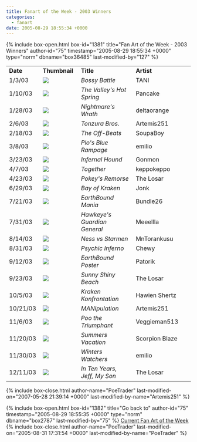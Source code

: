 ```yaml
---
title: Fanart of the Week - 2003 Winners
categories:
  - fanart
date: 2005-08-29 18:55:34 +0000
---
```

{% include box-open.html box-id="1381" title="Fan Art of the Week - 2003 Winners" author-id="75" timestamp="2005-08-29 18:55:34 +0000" type="norm" dbname="box36485" last-modified-by="127" %}
<table border="0">

<tr>
<td width="80"><b>Date</b></td>
<td width="100"><b>Thumbnail</b></td>
<td width="200"><b>Title</b></td>
<td width="200"><b>Artist</b></td>
</tr>

<tr>
<td width="80">1/3/03</td>
<td width="100"><a href="http://starmen.net/vote/vote.php?id=9467"><img src="http - //starmen.net/files/0000/24fb/tani_battle.jpg.thumb.gif" border="0"/></a></td>
<td width="200"><i>Bossy Battle</i></td>
<td width="200">TANI</td>
</tr>

<tr>
<td width="80">1/10/03</td>
<td width="100"><a href="http://starmen.net/vote/vote.php?id=1005"><img src="http - //starmen.net/files/0000/03ed/hotsprings.jpg.thumb.gif" border="0"/></a></td>
<td width="200"><i>The Valley's Hot Spring</i></td>
<td width="200">Pancake</td>
</tr>

<tr>
<td width="80">1/28/03</td>
<td width="100"><a href="http://starmen.net/vote/vote.php?id=9847"><img src="http - //starmen.net/files/0000/2677/mani.jpg.thumb.gif" border="0"/></a></td>
<td width="200"><i>Nightmare's Wrath</i></td>
<td width="200">deltaorange</td>
</tr>

<tr>
<td width="80">2/6/03</td>
<td width="100"><a href="http://starmen.net/vote/vote.php?id=507"><img src="http - //starmen.net/files/0000/01fb/luckygojasu.jpg.thumb.gif" border="0"/></a></td>
<td width="200"><i>Tonzura Bros.</i></td>
<td width="200">Artemis251</td>
</tr>

<tr>
<td width="80">2/18/03</td>
<td width="100"><a href="http://starmen.net/vote/vote.php?id=2980"><img src="http - //starmen.net/files/0000/0ba4/theoffbeats.jpg.thumb.gif" border="0"/></a></td>
<td width="200"><i>The Off-Beats</i></td>
<td width="200">SoupaBoy</td>
</tr>

<tr>
<td width="80">3/8/03</td>
<td width="100"><a href="http://starmen.net/vote/vote.php?id=1030"><img src="http - //starmen.net/files/0000/0406/plobluebig2.jpg.thumb.gif" border="0"/></a></td>
<td width="200"><i>Plo's Blue Rampage</i></td>
<td width="200">emilio</td>
</tr>

<tr>
<td width="80">3/23/03</td>
<td width="100"><a href="http://starmen.net/vote/vote.php?id=2746"><img src="http - //starmen.net/files/0000/0aba/carbondog_gon.jpg.thumb.gif" border="0"/></a></td>
<td width="200"><i>Infernal Hound</i></td>
<td width="200">Gonmon</td>
</tr>

<tr>
<td width="80">4/7/03</td>
<td width="100"><a href="http://starmen.net/vote/vote.php?id=9283"><img src="http - //starmen.net/files/0000/2443/BW-choosenfour.jpg.thumb.gif" border="0"/></a></td>
<td width="200"><i>Together</i></td>
<td width="200">keppokeppo</td>
</tr>

<tr>
<td width="80">4/23/03</td>
<td width="100"><a href="http://starmen.net/vote/vote.php?id=9517"><img src="http - //starmen.net/files/0000/252d/Losar_pokeysremorse.jpg.thumb.gif" border="0"/></a></td>
<td width="200"><i>Pokey's Remorse</i></td>
<td width="200">The Losar</td>
</tr>

<tr>
<td width="80">6/29/03</td>
<td width="100"><a href="http://starmen.net/vote/vote.php?id=10688"><img src="http - //starmen.net/files/0000/29c0/bayM.jpg.thumb.gif" border="0"/></a></td>
<td width="200"><i>Bay of Kraken</i></td>
<td width="200">Jonk</td>
</tr>

<tr>
<td width="80">7/21/03</td>
<td width="100"><a href="http://starmen.net/vote/vote.php?id=578"><img src="http - //starmen.net/files/0000/0242/bundle26_Eb.jpg.thumb.gif" border="0"/></a></td>
<td width="200"><i>EarthBound Mania</i></td>
<td width="200">Bundle26</td>
</tr>

<tr>
<td width="80">7/31/03</td>
<td width="100"><a href="http://starmen.net/vote/vote.php?id=9743"><img src="http - //starmen.net/files/0000/260f/meeellla_guardian.jpg.thumb.gif" border="0"/></a></td>
<td width="200"><i>Hawkeye's Guardian General</i></td>
<td width="200">Meeellla</td>
</tr>

<tr>
<td width="80">8/14/03</td>
<td width="100"><a href="http://starmen.net/vote/vote.php?id=9782"><img src="http - //starmen.net/files/0000/2636/nessvsstarmen.jpg.thumb.gif" border="0"/></a></td>
<td width="200"><i>Ness vs Starmen</i></td>
<td width="200">MnTorankusu</td>
</tr>

<tr>
<td width="80">8/31/03</td>
<td width="100"><a href="http://starmen.net/vote/vote.php?id=614"><img src="http - //starmen.net/files/0000/0266/chewy_ebvolcano1.jpg.thumb.gif" border="0"/></a></td>
<td width="200"><i>Psychic Inferno</i></td>
<td width="200">Chewy</td>
</tr>

<tr>
<td width="80">9/12/03</td>
<td width="100"><a href="http://starmen.net/vote/vote.php?id=1289"><img src="http - //starmen.net/files/0000/0509/EarthboundPoster.jpg.thumb.gif" border="0"/></a></td>
<td width="200"><i>EarthBound Poster</i></td>
<td width="200">Patorik</td>
</tr>

<tr>
<td width="80">9/23/03</td>
<td width="100"><a href="http://starmen.net/vote/vote.php?id=9519"><img src="http - //starmen.net/files/0000/252f/thelosar_sessybeetch1.jpg.thumb.gif" border="0"/></a></td>
<td width="200"><i>Sunny Shiny Beach</i></td>
<td width="200">The Losar</td>
</tr>

<tr>
<td width="80">10/5/03</td>
<td width="100"><a href="http://starmen.net/vote/vote.php?id=2835"><img src="http - //starmen.net/files/0000/0b13/hawaiian_krakfite.jpg.thumb.gif" border="0"/></a></td>
<td width="200"><i>Kraken Konfrontation</i></td>
<td width="200">Hawien Shertz</td>
</tr>

<tr>
<td width="80">10/21/03</td>
<td width="100"><a href="http://starmen.net/vote/vote.php?id=509"><img src="http - //starmen.net/files/0000/01fd/moonsidemaddness.jpg.thumb.gif" border="0"/></a></td>
<td width="200"><i>MANIpulation</i></td>
<td width="200">Artemis251</td>
</tr>

<tr>
<td width="80">11/6/03</td>
<td width="100"><a href="http://starmen.net/vote/vote.php?id=9815"><img src="http - //starmen.net/files/0000/2657/poo.jpg.thumb.gif" border="0"/></a></td>
<td width="200"><i>Poo the Triumphant</i></td>
<td width="200">Veggieman513</td>
</tr>

<tr>
<td width="80">11/20/03</td>
<td width="100"><a href="http://starmen.net/vote/vote.php?id=2915"><img src="http - //starmen.net/files/0000/0b63/summersfinal.jpg.thumb.gif" border="0"/></a></td>
<td width="200"><i>Summers Vacation</i></td>
<td width="200">Scorpion Blaze</td>
</tr>

<tr>
<td width="80">11/30/03</td>
<td width="100"><a href="http://starmen.net/vote/vote.php?id=1024"><img src="http - //starmen.net/files/0000/0400/emilio_winters.jpg.thumb.gif" border="0"/></a></td>
<td width="200"><i>Winters Watchers</i></td>
<td width="200">emilio</td>
</tr>

<tr>
<td width="80">12/11/03</td>
<td width="100"><a href="http://starmen.net/vote/vote.php?id=9520"><img src="http - //starmen.net/files/0000/2530/thelosar_tenyears.jpg.thumb.gif" border="0"/></a></td>
<td width="200"><i>In Ten Years, Jeff, My Son</i></td>
<td width="200">The Losar</td>
</tr>

</table>
{% include box-close.html author-name="PoeTrader" last-modified-on="2007-05-28 21:39:14 +0000" last-modified-by-name="Artemis251" %}

{% include box-open.html box-id="1382" title="Go back to" author-id="75" timestamp="2005-08-29 18:55:35 +0000" type="norm" dbname="box2787" last-modified-by="75" %}
<a href="http://starmen.net/fanart/fotw/">Current Fan Art of the Week</a>
{% include box-close.html author-name="PoeTrader" last-modified-on="2005-08-31 17:31:54 +0000" last-modified-by-name="PoeTrader" %}
